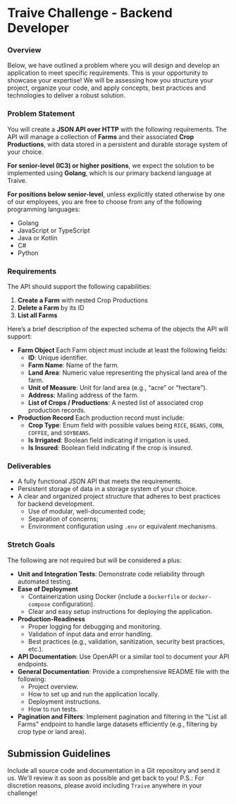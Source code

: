 # **Traive Challenge - Backend Developer**

### **Overview**
Below, we have outlined a problem where you will design and develop an application to meet specific requirements. This is your opportunity to showcase your expertise! We will be assessing how you structure your project, organize your code, and apply concepts, best practices and technologies to deliver a robust solution.

### **Problem Statement**
You will create a **JSON API over HTTP** with the following requirements. The API will manage a collection of **Farms** and their associated **Crop Productions**, with data stored in a persistent and durable storage system of your choice.

**For senior-level (IC3) or higher positions**, we expect the solution to be implemented using **Golang**, which is our primary backend language at Traive.

**For positions below senior-level**, unless explicitly stated otherwise by one of our employees, you are free to choose from any of the following programming languages:
- Golang
- JavaScript or TypeScript
- Java or Kotlin
- C#
- Python

### **Requirements**
The API should support the following capabilities:

1. **Create a Farm** with nested Crop Productions
2. **Delete a Farm** by its ID
3. **List all Farms**

Here’s a brief description of the expected schema of the objects the API will support:

- **Farm Object** Each Farm object must include at least the following fields:
  - **ID**: Unique identifier.
  - **Farm Name**: Name of the farm.
  - **Land Area**: Numeric value representing the physical land area of the farm.
  - **Unit of Measure**: Unit for land area (e.g., “acre” or “hectare”).
  - **Address**: Mailing address of the farm.
  - **List of Crops / Productions**: A nested list of associated crop production records.
- **Production Record** Each production record must include:
  - **Crop Type**: Enum field with possible values being `RICE`, `BEANS`, `CORN`, `COFFEE`, and `SOYBEANS`.
  - **Is Irrigated**: Boolean field indicating if irrigation is used.
  - **Is Insured**: Boolean field indicating if the crop is insured.

### **Deliverables**
- A fully functional JSON API that meets the requirements.
- Persistent storage of data in a storage system of your choice.
- A clear and organized project structure that adheres to best practices for backend development.
  - Use of modular, well-documented code;
  - Separation of concerns;
  - Environment configuration using `.env` or equivalent mechanisms.


### **Stretch Goals**
The following are not required but will be considered a plus:

- **Unit and Integration Tests**: Demonstrate code reliability through automated testing.
- **Ease of Deployment**
  - Containerization using Docker (include a `Dockerfile` or `docker-compose` configuration).
  - Clear and easy setup instructions for deploying the application.
- **Production-Readiness**
  - Proper logging for debugging and monitoring.
  - Validation of input data and error handling.
  - Best practices (e.g., validation, sanitization, security best practices, etc.).
- **API Documentation**: Use OpenAPI or a similar tool to document your API endpoints.
- **General Documentation**: Provide a comprehensive README file with the following:
  - Project overview.
  - How to set up and run the application locally.
  - Deployment instructions.
  - How to run tests.
- **Pagination and Filters**: Implement pagination and filtering in the "List all Farms" endpoint to handle large datasets efficiently (e.g., filtering by crop type or land area).


## **Submission Guidelines**
Include all source code and documentation in a Git repository and send it us. We'll review it as soon as possible and get back to you!
P.S.: For discretion reasons, please avoid including `Traive` anywhere in your challenge!
